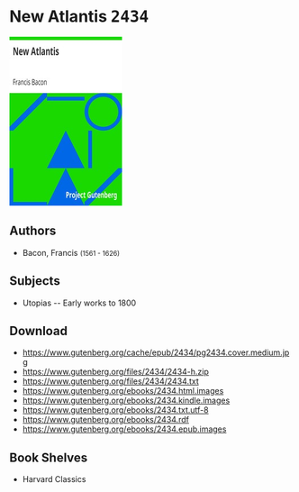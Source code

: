 # New Atlantis <kbd>2434</kbd>

![](./cover.medium.jpg "")

## Authors


 - Bacon, Francis <small>(1561 - 1626)</small>

## Subjects


 - Utopias -- Early works to 1800

## Download


 - https://www.gutenberg.org/cache/epub/2434/pg2434.cover.medium.jpg
 - https://www.gutenberg.org/files/2434/2434-h.zip
 - https://www.gutenberg.org/files/2434/2434.txt
 - https://www.gutenberg.org/ebooks/2434.html.images
 - https://www.gutenberg.org/ebooks/2434.kindle.images
 - https://www.gutenberg.org/ebooks/2434.txt.utf-8
 - https://www.gutenberg.org/ebooks/2434.rdf
 - https://www.gutenberg.org/ebooks/2434.epub.images

## Book Shelves


 - Harvard Classics
